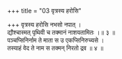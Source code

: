 +++
title = "03 वृत्रस्य हरोसि"

+++
वृत्रस्य हरोसि नभसो नपात् ।  
द्यौश्चास्मत् पृथिवी च तक्मानं नाशयतामितः ।॥ ३ ॥  
पञ्चप्सिनिर्नाम ते माता स उ एकप्सिनिरुच्यसे ।  
तस्याहं वेद ते नाम स तक्मन् निरतो द्रव ॥ ४ ॥